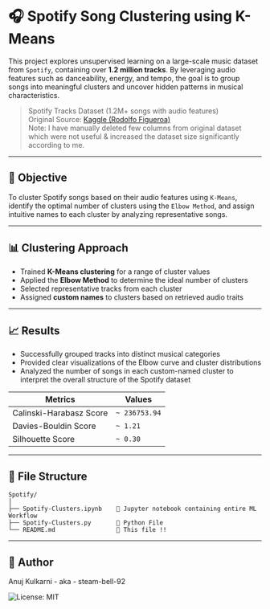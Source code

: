 # 🎧 Spotify Song Clustering using K-Means

This project explores unsupervised learning on a large-scale music dataset from `Spotify`, containing over **1.2 million tracks**. By leveraging audio features such as danceability, energy, and tempo, the goal is to group songs into meaningful clusters and uncover hidden patterns in musical characteristics.

> Spotify Tracks Dataset (1.2M+ songs with audio features)<br>
> Original Source: <a href="https://www.kaggle.com/datasets/rodolfofigueroa/spotify-12m-songs">Kaggle (Rodolfo Figueroa)</a><br>
> Note: I have manually deleted few columns from original dataset which were not useful & increased the dataset size significantly according to me.

---

## 📌 Objective

To cluster Spotify songs based on their audio features using `K-Means`, identify the optimal number of clusters using the `Elbow Method`, and assign intuitive names to each cluster by analyzing representative songs.

---

## 📊 Clustering Approach

- Trained **K-Means clustering** for a range of cluster values
- Applied the **Elbow Method** to determine the ideal number of clusters
- Selected representative tracks from each cluster
- Assigned **custom names** to clusters based on retrieved audio traits

---

## 📈 Results

- Successfully grouped tracks into distinct musical categories
- Provided clear visualizations of the Elbow curve and cluster distributions
- Analyzed the number of songs in each custom-named cluster to interpret the overall structure of the Spotify dataset

| Metrics | Values |
|---------|--------|
|Calinski-Harabasz Score|`~ 236753.94`|
|Davies-Bouldin Score|`~ 1.21`|
|Silhouette Score|`~ 0.30`|

---

## 📁 File Structure

```
Spotify/
│
├── Spotify-Clusters.ipynb    🔹 Jupyter notebook containing entire ML Workflow
├── Spotify-Clusters.py       🔹 Python File
└── README.md                 🔹 This file !!
```

---

## 👤 Author
Anuj Kulkarni - aka - steam-bell-92

![License: MIT](https://img.shields.io/badge/License-MIT-yellow.svg)
